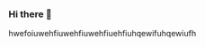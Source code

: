 ### Hi there 👋
hwefoiuwehfiuwehfiuwehfiuehfiuhqewifuhqewiufh
<!--
**IzaanQ/IzaanQ** iefwbiqwebfiubwefius a ✨ _special_ ✨ repository because its `README.md` (this file) appears on your GitHub profile.

Here are some ideas to get you started:

- 🔭 I’m currently working on ...
- 🌱 I’m currently learning ...
- 👯 I’m looking to collaborate on ...
- 🤔 I’m looking for help with ...
- 💬 Ask me about ...
- 📫 How to reach me: ...
- 😄 Pronouns: ...
- ⚡ Fun fact: ...
-->
